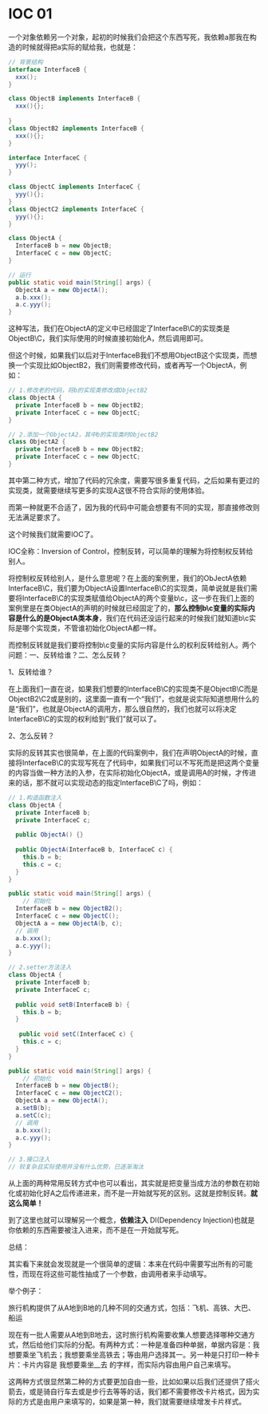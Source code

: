 # IOC 01

一个对象依赖另一个对象，起初的时候我们会把这个东西写死，我依赖a那我在构造的时候就得把a实际的赋给我，也就是：

```java
// 背景结构
interface InterfaceB {
  xxx();
}

class ObjectB implements InterfaceB {
  xxx(){};
  
}
class ObjectB2 implements InterfaceB {
  xxx(){};
}

interface InterfaceC {
  yyy();
}

class ObjectC implements InterfaceC {
  yyy(){};
}
class ObjectC2 implements InterfaceC {
  yyy(){};
}

class ObjectA {
  InterfaceB b = new ObjectB;
  InterfaceC c = new ObjectC;
}

// 运行
public static void main(String[] args) {
  ObjectA a = new ObjectA();
  a.b.xxx();
  a.c.yyy();
}
```

这种写法，我们在ObjectA的定义中已经固定了InterfaceB\C的实现类是ObjectB\C，我们实际使用的时候直接初始化A，然后调用即可。

但这个时候，如果我们以后对于InterfaceB我们不想用ObjectB这个实现类，而想换一个实现比如ObjectB2，我们则需要修改代码，或者再写一个ObjectA，例如：

```java
// 1.修改老的代码，将b的实现类修改成ObjectB2
class ObjectA {
  private InterfaceB b = new ObjectB2;
  private InterfaceC c = new ObjectC;
}

// 2.添加一个ObjectA2，其中b的实现类时ObjectB2
class ObjectA2 {
  private InterfaceB b = new ObjectB2;
  private InterfaceC c = new ObjectC;
}
```

其中第二种方式，增加了代码的冗余度，需要写很多重复代码，之后如果有更过的实现类，就需要继续写更多的实现A这很不符合实际的使用体验。

而第一种就更不合适了，因为我的代码中可能会想要有不同的实现，那直接修改则无法满足要求了。

这个时候我们就需要IOC了。

IOC全称：Inversion of Control，控制反转，可以简单的理解为将控制权反转给别人。

将控制权反转给别人，是什么意思呢？在上面的案例里，我们的ObJectA依赖InterfaceB\C，我们要为ObjectA设置InterfaceB\C的实现类，简单说就是我们需要将InterfaceB\C的实现类赋值给ObjectA的两个变量b\c，这一步在我们上面的案例里是在类ObjectA的声明的时候就已经固定了的，**那么控制b\c变量的实际内容是什么的是ObjectA类本身**，我们在代码还没运行起来的时候我们就知道b\c实际是哪个实现类，不管谁初始化ObjectA都一样。

而控制反转就是我们要将控制b\c变量的实际内容是什么的权利反转给别人。两个问题：一、反转给谁？二、怎么反转？

1、反转给谁？

在上面我们一直在说，如果我们想要的InterfaceB\C的实现类不是ObjectB\C而是ObjectB2\C2或是别的，这里面一直有一个“我们”，也就是说实际知道想用什么的是“我们”，也就是ObjectA的调用方，那么很自然的，我们也就可以将决定InterfaceB\C的实现的权利给到“我们”就可以了。

2、怎么反转？

实际的反转其实也很简单，在上面的代码案例中，我们在声明ObjectA的时候，直接将InterfaceB\C的实现写死在了代码中，如果我们可以不写死而是把这两个变量的内容当做一种方法的入参，在实际初始化ObjectA，或是调用A的时候，才传进来的话，那不就可以实现动态的指定InterfaceB\C了吗，例如：

```java
// 1.构造函数注入
class ObjectA {
  private InterfaceB b;
  private InterfaceC c;
  
  public ObjectA() {}
  
  public ObjectA(InterfaceB b, InterfaceC c) {
    this.b = b;
    this.c = c;
  }
}

public static void main(String[] args) {
	// 初始化
  InterfaceB b = new ObjectB2();
  InterfaceC c = new ObjectC();
  ObjectA a = new ObjectA(b, c);
  // 调用
  a.b.xxx();
  a.c.yyy();
}

// 2.setter方法注入
class ObjectA {
  private InterfaceB b;
  private InterfaceC c;
  
  public void setB(InterfaceB b) {
    this.b = b;
  }
  
   public void setC(InterfaceC c) {
    this.c = c;
  }
}

public static void main(String[] args) {
	// 初始化
  InterfaceB b = new ObjectB();
  InterfaceC c = new ObjectC2();
  ObjectA a = new ObjectA();
  a.setB(b);
  a.setC(c);
  // 调用
  a.b.xxx();
  a.c.yyy();
}

// 3.接口注入
// 较复杂且实际使用并没有什么优势，已逐渐淘汰
```

从上面的两种常用反转方式中也可以看出，其实就是把变量当成方法的参数在初始化或初始化好A之后传递进来，而不是一开始就写死的区别。这就是控制反转。**就这么简单！**

到了这里也就可以理解另一个概念，**依赖注入** DI(Dependency Injection)也就是你依赖的东西需要被注入进来，而不是在一开始就写死。

总结：

其实看下来就会发现就是一个很简单的逻辑：本来在代码中需要写出所有的可能性，而现在将这些可能性抽成了一个参数，由调用者来手动填写。

举个例子：

旅行机构提供了从A地到B地的几种不同的交通方式，包括：飞机、高铁、大巴、船运

现在有一批人需要从A地到B地去，这时旅行机构需要收集人想要选择哪种交通方式，然后给他们实际的分配。有两种方式：一种是准备四种单据，单据内容是：我想要乘坐飞机去；我想要乘坐高铁去；等由用户选择其一。另一种是只打印一种卡片：卡片内容是 我想要乘坐__去 的字样，而实际内容由用户自己来填写。

这两种方式很显然第二种的方式要更加自由一些，比如如果以后我们还提供了搭火箭去，或是骑自行车去或是步行去等等的话，我们都不需要修改卡片格式，因为实际的方式是由用户来填写的，如果是第一种，我们就需要继续增发卡片样式。